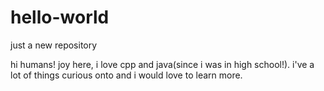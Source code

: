 # hello-world
just a new repository

hi humans!
joy here, i love cpp and java(since i was in high school!).
i've a lot of things curious onto and i would love to learn more.
